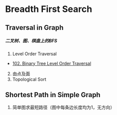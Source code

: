# Breadth First Search

## Traversal in Graph 
##### 二叉树、图、棋盘上的BFS

1.   Level Order Traversal
* [102. Binary Tree Level Order Traversal](https://github.com/shiluwu23/LeetCode/blob/master/coding/BFS/102.%20Binary%20Tree%20Level%20Order%20Traversal.md)

2.   由点及面
3.   Topological Sort

## Shortest Path in Simple Graph
1. 简单图求最短路径（图中每条边长度均为1，无方向）

